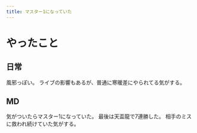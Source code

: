 ```yaml
---
title: マスター1になっていた
---
```


# やったこと

## 日常

風邪っぽい。
ライブの影響もあるが、普通に寒暖差にやられてる気がする。

## MD

気がついたらマスター1になっていた。
最後は天盃龍で7連勝した。
相手のミスに救われ続けていた気がする。
